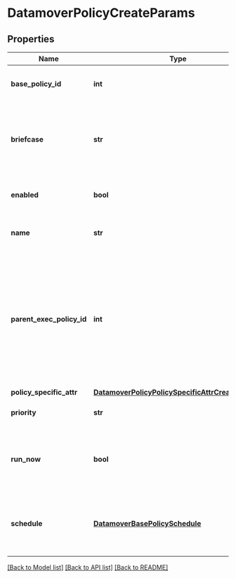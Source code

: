 # DatamoverPolicyCreateParams

## Properties
Name | Type | Description | Notes
------------ | ------------- | ------------- | -------------
**base_policy_id** | **int** | Policy ID associated with this job. | [optional] 
**briefcase** | **str** | An opaque container for storing additional data in this object, e.g. key-value pairs | [optional] 
**enabled** | **bool** | True: policy is enabled, False: otherwise. | 
**name** | **str** | A user provided policy name. | 
**parent_exec_policy_id** | **int** | If a valid policy ID, then a job for this policy will be scheduled immediately after the parent policy job completes. This is optional field | [optional] 
**policy_specific_attr** | [**DatamoverPolicyPolicySpecificAttrCreateParams**](DatamoverPolicyPolicySpecificAttrCreateParams.md) |  | 
**priority** | **str** | The relative priority of the policy. | 
**run_now** | **bool** | Execute the policy immediately instead of waiting for it to run as scheduled. | [optional] 
**schedule** | [**DatamoverBasePolicySchedule**](DatamoverBasePolicySchedule.md) | The schedule of the policy- start time, recurrence, specific date-times. | [optional] 

[[Back to Model list]](../README.md#documentation-for-models) [[Back to API list]](../README.md#documentation-for-api-endpoints) [[Back to README]](../README.md)


